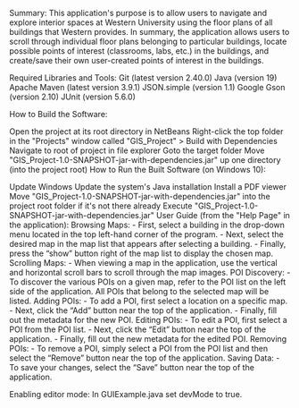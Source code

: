 Summary: This application's purpose is to allow users to navigate and explore interior spaces at Western University using the floor plans of all buildings that Western provides. In summary, the application allows users to scroll through individual floor plans belonging to particular buildings, locate possible points of interest (classrooms, labs, etc.) in the buildings, and create/save their own user-created points of interest in the buildings.

Required Libraries and Tools: Git (latest version 2.40.0) Java (version 19) Apache Maven (latest version 3.9.1) JSON.simple (version 1.1) Google Gson (version 2.10) JUnit (version 5.6.0)

How to Build the Software:

Open the project at its root directory in NetBeans
Right-click the top folder in the "Projects" window called "GIS_Project" > Build with Dependencies
Navigate to root of project in file explorer
Goto the target folder
Move "GIS_Project-1.0-SNAPSHOT-jar-with-dependencies.jar" up one directory (into the project root)
How to Run the Built Software (on Windows 10):

Update Windows
Update the system's Java installation
Install a PDF viewer
Move "GIS_Project-1.0-SNAPSHOT-jar-with-dependencies.jar" into the project root folder if it's not there already
Execute "GIS_Project-1.0-SNAPSHOT-jar-with-dependencies.jar"
User Guide (from the "Help Page" in the application): Browsing Maps: - First, select a building in the drop-down menu located in the top left-hand corner of the program. - Next, select the desired map in the map list that appears after selecting a building. - Finally, press the “show” button right of the map list to display the chosen map. Scrolling Maps: - When viewing a map in the application, use the vertical and horizontal scroll bars to scroll through the map images. POI Discovery: - To discover the various POIs on a given map, refer to the POI list on the left side of the application. All POIs that belong to the selected map will be listed. Adding POIs: - To add a POI, first select a location on a specific map. - Next, click the “Add” button near the top of the application. - Finally, fill out the metadata for the new POI. Editing POIs: - To edit a POI, first select a POI from the POI list. - Next, click the “Edit” button near the top of the application. - Finally, fill out the new metadata for the edited POI. Removing POIs: - To remove a POI, simply select a POI from the POI list and then select the “Remove” button near the top of the application. Saving Data: - To save your changes, select the “Save” button near the top of the application.

Enabling editor mode: In GUIExample.java set devMode to true.
